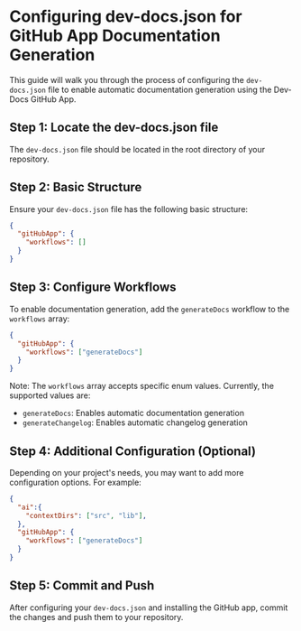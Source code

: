 

  # Configuring dev-docs.json for GitHub App Documentation Generation

This guide will walk you through the process of configuring the `dev-docs.json` file to enable automatic documentation generation using the Dev-Docs GitHub App.

## Step 1: Locate the dev-docs.json file

The `dev-docs.json` file should be located in the root directory of your repository.

## Step 2: Basic Structure

Ensure your `dev-docs.json` file has the following basic structure:

```json
{
  "gitHubApp": {
    "workflows": []
  }
}
```

## Step 3: Configure Workflows

To enable documentation generation, add the `generateDocs` workflow to the `workflows` array:

```json
{
  "gitHubApp": {
    "workflows": ["generateDocs"]
  }
}
```

Note: The `workflows` array accepts specific enum values. Currently, the supported values are:

- `generateDocs`: Enables automatic documentation generation
- `generateChangelog`: Enables automatic changelog generation

## Step 4: Additional Configuration (Optional)

Depending on your project's needs, you may want to add more configuration options. For example:

```json
{
  "ai":{
    "contextDirs": ["src", "lib"],
  },
  "gitHubApp": {
    "workflows": ["generateDocs"]
  }
}
```

## Step 5: Commit and Push

After configuring your `dev-docs.json` and installing the GitHub app, commit the changes and push them to your repository.



  